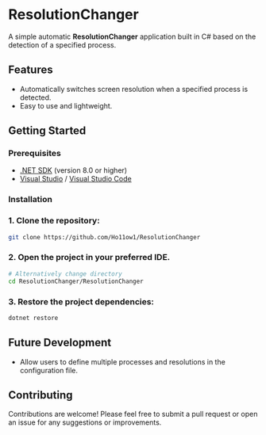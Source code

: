 # ResolutionChanger

A simple automatic **ResolutionChanger** application built in C# based on the detection of a specified process.

## Features

- Automatically switches screen resolution when a specified process is detected.
- Easy to use and lightweight.

## Getting Started

### Prerequisites

- [.NET SDK](https://dotnet.microsoft.com/download) (version 8.0 or higher)
- [Visual Studio](https://visualstudio.microsoft.com/) / [Visual Studio Code](https://code.visualstudio.com/)

### Installation

### 1. Clone the repository:
```bash
git clone https://github.com/Ho11ow1/ResolutionChanger
```

### 2. Open the project in your preferred IDE.
```bash
# Alternatively change directory
cd ResolutionChanger/ResolutionChanger
```

### 3. Restore the project dependencies:
```bash
dotnet restore
```

## Future Development

- Allow users to define multiple processes and resolutions in the configuration file.

## Contributing

Contributions are welcome! Please feel free to submit a pull request or open an issue for any suggestions or improvements.
